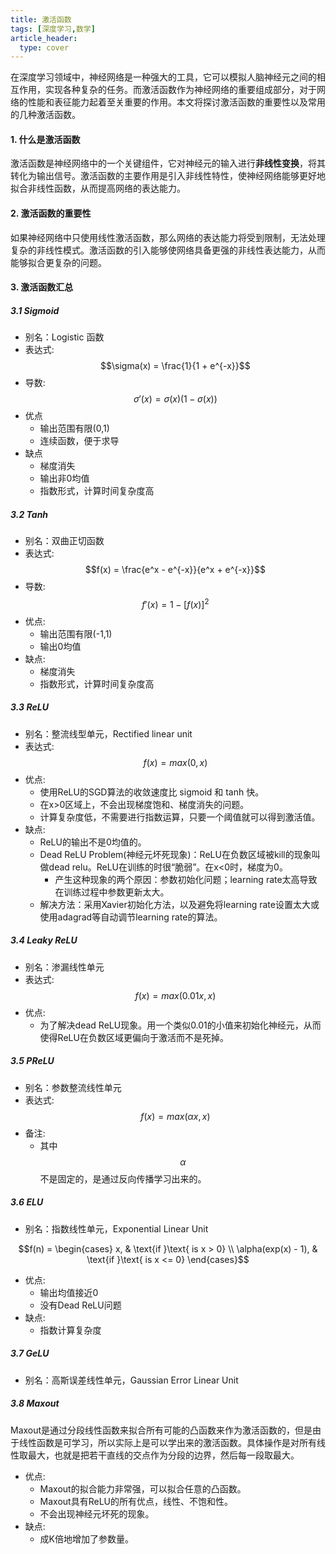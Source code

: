 ```yaml
---
title: 激活函数
tags: [深度学习,数学]
article_header:
  type: cover
---
```

在深度学习领域中，神经网络是一种强大的工具，它可以模拟人脑神经元之间的相互作用，实现各种复杂的任务。而激活函数作为神经网络的重要组成部分，对于网络的性能和表征能力起着至关重要的作用。本文将探讨激活函数的重要性以及常用的几种激活函数。
<!--more-->
#### 1. 什么是激活函数
激活函数是神经网络中的一个关键组件，它对神经元的输入进行**非线性变换**，将其转化为输出信号。激活函数的主要作用是引入非线性特性，使神经网络能够更好地拟合非线性函数，从而提高网络的表达能力。
#### 2. 激活函数的重要性
如果神经网络中只使用线性激活函数，那么网络的表达能力将受到限制，无法处理复杂的非线性模式。激活函数的引入能够使网络具备更强的非线性表达能力，从而能够拟合更复杂的问题。
#### 3. 激活函数汇总
##### 3.1 Sigmoid
* 别名：Logistic 函数
* 表达式: $$\sigma(x) = \frac{1}{1 + e^{-x}}$$
* 导数: $$\sigma'(x) = \sigma(x)(1-\sigma(x))$$
* 优点
  * 输出范围有限(0,1)
  * 连续函数，便于求导
* 缺点
  * 梯度消失
  * 输出非0均值
  * 指数形式，计算时间复杂度高

##### 3.2 Tanh
* 别名：双曲正切函数
* 表达式: $$f(x) = \frac{e^x - e^{-x}}{e^x + e^{-x}}$$
* 导数: $$f'(x) = 1-[f(x)]^2$$
* 优点:
  * 输出范围有限(-1,1)
  * 输出0均值
* 缺点:
  * 梯度消失
  * 指数形式，计算时间复杂度高


##### 3.3 ReLU

* 别名：整流线型单元，Rectified linear unit
* 表达式: $$f(x) = max(0, x)$$
* 优点:
  * 使用ReLU的SGD算法的收敛速度比 sigmoid 和 tanh 快。
  * 在x>0区域上，不会出现梯度饱和、梯度消失的问题。
  * 计算复杂度低，不需要进行指数运算，只要一个阈值就可以得到激活值。
* 缺点:
  * ReLU的输出不是0均值的。
  * Dead ReLU Problem(神经元坏死现象)：ReLU在负数区域被kill的现象叫做dead relu。ReLU在训练的时很“脆弱”。在x<0时，梯度为0。
    * 产生这种现象的两个原因：参数初始化问题；learning rate太高导致在训练过程中参数更新太大。
  * 解决方法：采用Xavier初始化方法，以及避免将learning rate设置太大或使用adagrad等自动调节learning rate的算法。

##### 3.4 Leaky ReLU

* 别名：渗漏线性单元
* 表达式: $$f(x) = max(0.01x, x)$$
* 优点:
  * 为了解决dead ReLU现象。用一个类似0.01的小值来初始化神经元，从而使得ReLU在负数区域更偏向于激活而不是死掉。

##### 3.5 PReLU

* 别名：参数整流线性单元
* 表达式: $$f(x) = max(\alpha x, x)$$
* 备注:
  * 其中$$\alpha$$不是固定的，是通过反向传播学习出来的。

##### 3.6 ELU

*   别名：指数线性单元，Exponential Linear Unit


$$f(n) =
\begin{cases}
x, & \text{if }\text{ is x > 0} \\
\alpha(exp(x) - 1), & \text{if }\text{ is x <= 0}
\end{cases}$$

* 优点:
  * 输出均值接近0
  * 没有Dead ReLU问题
* 缺点:
  * 指数计算复杂度

##### 3.7 GeLU

*   别名：高斯误差线性单元，Gaussian Error Linear Unit

##### 3.8 Maxout

Maxout是通过分段线性函数来拟合所有可能的凸函数来作为激活函数的，但是由于线性函数是可学习，所以实际上是可以学出来的激活函数。具体操作是对所有线性取最大，也就是把若干直线的交点作为分段的边界，然后每一段取最大。

* 优点:
  * Maxout的拟合能力非常强，可以拟合任意的凸函数。
  * Maxout具有ReLU的所有优点，线性、不饱和性。
  * 不会出现神经元坏死的现象。
* 缺点:
  * 成K倍地增加了参数量。